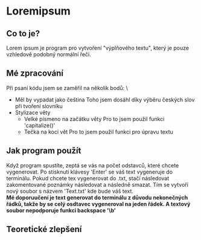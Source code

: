 # Loremipsum
## Co to je?
Lorem ipsum je program pro vytvoření "výplňového textu", který je pouze vzhledově podobný normální řeči.
## Mé zpracování
Při psaní kódu jsem se zaměřil na několik bodů: \
* Měl by vypadat jako čeština
Toho jsem dosáhl díky výběru českých slov při tvoření slovníku
* Stylizace věty
    * Velké písmeno na začátku věty
    Pro to jsem použil funkci 'capitalize()'
    * Tečka na koci vět
    Pro to jsem použil funkci pro úpravu textu 
## Jak program použít
Když program spustíte, zeptá se vás na počet odstavců, které chcete vygenerovat. Po stisknutí klávesy 'Enter' se váš text vygeneruje do terminálu. Pokud chcete tex vygenerovat do .txt, stačí následovat zakomentované poznámky následovat a následně smazat. Tím se vytvoří nový soubor s názvem 'Text.txt' kde bude váš text. \
**Mé doporuučení je text generovat do terminálu z důvodu nekonečných řádků, takže by se celý osdtavec vygeneroval na jeden řádek. A textový soubor nepodporuje funkci backspace '\b'**
## Teoretické zlepšení

##
